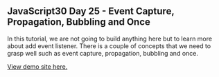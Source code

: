 ## JavaScript30 Day 25 - Event Capture, Propagation, Bubbling and Once

In this tutorial, we are not going to build anything here but to learn more about add event listener. There is a couple of concepts that we need to grasp well such as event capture, propagation, bubbling and once.

[View demo site here.](https://webdevtuts.github.io/javascript30_25/)

